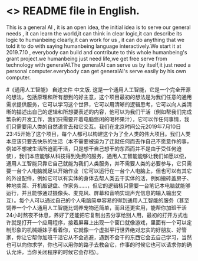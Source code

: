 # <<generalAI>> README file in English.
This is a general AI , it is an open idea, the initial idea is to serve our general needs , it can learn the world,it can think in clear logic,it can describe its logic to humanbeing clearly,it can work for us , it can do anything that we told it to do with saying humanbeing language interactively.We start it at 2019.7.10 , everybody can build and contribute to this whole humanbeing's grant project.we humanbeing just need life,we get free serve from technology with generalAI.The generalAI can serve us by itself,it just need a personal computer.everybody can get generalAI's serve easily by his own computer.

#《通用人工智能》 自述文件 中文版.
这是一个通用人工智能，它是一个完全开源的想法，包括原理和所有想到的好主意，这个项目最初的想法是为我们任意的通用需求提供服务，它可以学习这个世界，它可以用清晰的逻辑思考，它可以向人类清晰的描述出自己的逻辑和所想要表述的内容，他可以为我们干活（例如帮我们完成繁杂的开发工作，我们只需要开着电脑悠闲的喝杯果汁），它可以作任何事情，我们只需要用人类的自然语言去和它交互。我们在北京时间公元2019年7月10日23:45开始了这个项目，每个人都可以构建这个为了全人类的伟大项目。我们人类本应该只要去快乐的生活（本不需要被迫为了迁就任何而去作自己不愿意作的事，例如不想被生活所迫而干活，只是想干自己想干的东西而并不是由于受任何迫使），我们本应能够从科技得到免费的服务，通用人工智能能够让我们如愿以偿，通用人工智能只靠它自己就能为我们人类服务，并不需要人类的必要参与，它只需要一台个人电脑就足以开始作业（它可以运行在一台个人电脑上，但也可以有其它的外设配件，例如它可以有实体的身体去帮人类去干实体的活，例如搬砖盖房子、种地卖菜、开机敲键盘、作家务……，但它的逻辑核只需要一台笔记本电脑就能够运行，并且能够通过摄像头、麦克风、屏幕和音响实现声光信息的输入输出交互）。每个人可以通过自己的个人电脑简单容易的得到通用人工智能的服务（甚至饲养一个个人通用人工智能比饲养宠物还简单，而且还更实用，能帮你加班干活24小时熬夜不休息，养好了还能把它复制出去分享给别人用，最初的打开方式也许就是打开一个应用程序，接着屏幕上出现一个窗口就像游戏，里面有一个可以定制形象的机械姬妹子看着你，它就像一个虚拟平行世界绝对忠实的好朋友、好管家，你让它帮你加班干活它从不会逃避，遇到不会干的东西它会去自己学习，当然也可以向你求学，你也可以用你的路子去教会它，作事的时候它也可以请求你的确认允许，当你关闭程序的时候它会存档）。
